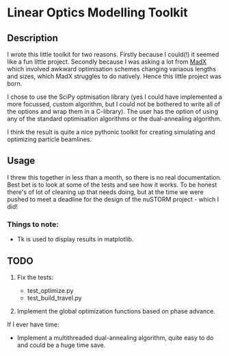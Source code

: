 
# Linear Optics Modelling Toolkit

## Description

I wrote this little toolkit for two reasons. Firstly because I could(!) it seemed like a fun little project.
Secondly because I was asking a lot from [MadX](https://mad.web.cern.ch/mad/ "Methodical Accelerator Design") which involved awkward optimisation schemes changing variaous lengths and sizes, which MadX struggles to do natively. Hence this little project was born.

I chose to use the SciPy optmisation library (yes I could have implemented a more focussed, custom algorithm, but I could not be bothered to write all of the options and wrap them in a C-library).
The user has the option of using any of the standard optimisation algorithms or the dual-annealing algorithm.

I think the result is quite a nice pythonic toolkit for creating simulating and optimizing particle beamlines.

## Usage

I threw this together in less than a month, so there is no real documentation.
Best bet is to look at some of the tests and see how it works.
To be honest there's of lot of cleaning up that needs doing, but at the time we were pushed to meet a deadline for the design of the nuSTORM project - which I did!

### Things to note:
- Tk is used to display results in matplotlib.


## TODO

1. Fix the tests:
   - test_optimize.py
   - test_build_travel.py

2. Implement the global optimization functions based on phase advance.


If I ever have time:
- Implement a multithreaded dual-annealing algorithm, quite easy to do and could be a huge time save.

